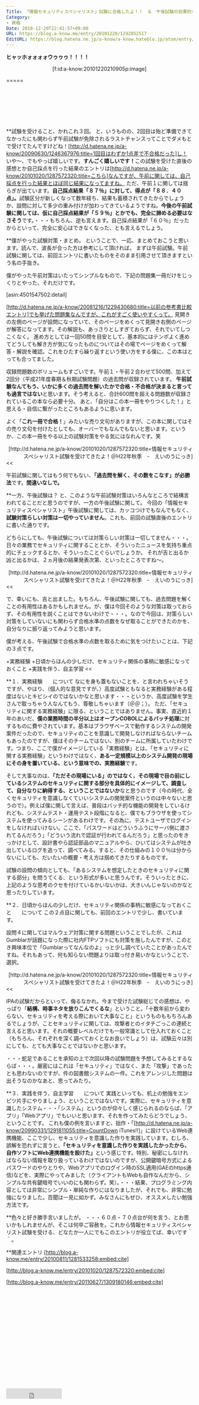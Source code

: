 ```yaml
---
Title: 「情報セキュリティスペシャリスト」試験に合格したよ！！　＆　午後試験の効果的な対策とは何か、を、考えてみる。
Category:
- 資格
Date: 2010-12-20T22:41:57+09:00
URL: https://blog.a-know.me/entry/20101220/1292852517
EditURL: https://blog.hatena.ne.jp/a-know/a-know.hateblo.jp/atom/entry/12921228815727979772
---
```


<span style="font-weight:bold;">ヒャッホォォォォウゥゥゥ！！！！</span>

<div align=center>[f:id:a-know:20101220210905p:image]</div>


=====

<script async src="//pagead2.googlesyndication.com/pagead/js/adsbygoogle.js"></script>
<!-- article-top -->
<ins class="adsbygoogle"
     style="display:inline-block;width:728px;height:90px"
     data-ad-client="ca-pub-3463034538369189"
     data-ad-slot="8367620130"></ins>
<script>
(adsbygoogle = window.adsbygoogle || []).push({});
</script>


**試験を受けること、かれこれ３回。
と、いうものの、2回目は殆ど準備できてなかったにも関わらず午前試験が免除されるラストチャンスってことでダメもとで受けてたんですけどね！[http://d.hatena.ne.jp/a-know/20090630/1246367976:title=1回目はわずか1点差で不合格だった]し！
いや〜、でもやっぱ嬉しいです。<span style="font-weight:bold;">すんごく嬉しいです！</span>この試験を受けた直後の感想とか自己採点を行った結果のエントリは[http://d.hatena.ne.jp/a-know/20101020/1287572320:title=こちら]なんですが、午前に関しては、自己採点を行った結果とほぼ同じ結果になってますね。
ただ、午前１に関しては揺らぎが出ています。<span style="font-weight:bold;">自己採点結果「８７％」に対して、得点が「８８．４０点」。</span>試験区分が新しくなって数年経ち、結果も蓄積されてきたからでしょうか、設問に対して多少の重み付けが加わってきているようですね。<span style="font-weight:bold;">今後の午前試験に関しては、仮に自己採点結果が「５９％」とかでも、完全に諦める必要はなさそう</span>です。・・・もちろん、逆も言えます。自己採点結果が「６０％」だったからといって、完全に安心はできなくなった、とも言えるでしょう。


**僕がやった試験対策・まとめ。
ということで、一応、まとめておこうと思います。読んで、波長が合った方は参考にして頂ければ。
まずは午前試験。午前試験に関しては、前回エントリに書いたものをそのまま引用させて頂きますという名の手抜き。


>>
僕がやった午前対策はいたってシンプルなもので、下記の問題集一冊だけをじっくりとやった、それだけです。



[asin:4501547502:detail]



[http://d.hatena.ne.jp/a-know/20081216/1229430680:title=以前の参考書比較エントリ]でも挙げた問題集なんですが、これがすごく使いやすくって。
見開きの左側のページが設問になっていて、そのページをめくって見開き右側のページが解答になってます。その解説も、あっさりとしすぎておらず、それでいてしつこくなく。
進め方としては一回50問を目安として、基本的にはテンポよく進めてどうしても解き方が気になったものについてはその場でページをめくって解答・解説を確認。これをひたすら繰り返すという使い方をする僕に、この本はとっても合ってました。

収録問題数のボリュームもすごいです。午前１・午前２合わせて500問、加えて2回分（平成21年度春期＆秋期試験問題）の過去問が収録されています。
<span style="font-weight:bold;">午前試験なんてもう、いかに多くの過去問を解いたかで合格・不合格が決まると言っても過言ではない</span>と思います。そう考えると、合計600問を超える問題数が収録されているこの本なら必要十分。
あと、「自分はこの本一冊をやりつくした！」と思える・自信に繋がったところもあるように思います。

よく「<span style="font-weight:bold;">これ一冊で合格！</span>」みたいな売り文句がありますが、この本に関してはその売り文句を付けたとしても、オーバーでもなんでもないと思います。というか、この本一冊をやる以上の試験対策をやる気にはなれんです。笑
<div align=right>[http://d.hatena.ne.jp/a-know/20101020/1287572320:title=情報セキュリティスペシャリスト試験を受けてきたよ！＠H22年秋季　-　えいのうにっき]</div>
<<


午前試験に関してはもう何でもない、<span style="font-weight:bold;">「過去問を解く、その数をこなす」が必勝法</span>です。<span style="font-weight:bold;">間違いなしで。</span>



**一方、午後試験は？
と、このような午前試験対策はいろんなところで結構言われてることだと思うのですが、一方の午後試験に関して。
今回の「情報セキュリティスペシャリスト」午後試験に関しては、カッコつけでもなんでもなく、<span style="font-weight:bold;">試験対策らしい対策は一切やっていません</span>。これも、前回の試験直後のエントリに書いた通りです。


>>
どちらにしても、午後試験については対策らしい対策は一切してません・・・。日々の業務でセキュリティに関することとか、そういったニュースを気持ち重点的にチェックするとか、そういったことぐらいでしょうか。
それが吉と出るか凶と出るかは、２ヵ月後の結果発表次第、といったところですね〜。
<div align=right>[http://d.hatena.ne.jp/a-know/20101020/1287572320:title=情報セキュリティスペシャリスト試験を受けてきたよ！＠H22年秋季　-　えいのうにっき]</div>
<<


で、幸いにも、吉と出ました。もちろん、午後試験に関しても、過去問題を解くことの有用性はあるかもしれません。が、僕は今回そのような対策は取っておらず、その有用性を説くことはできないわけで・・・。なので今回は、対策らしい対策をしていないにも関わらず合格水準の点数をなぜ取ることができたのかを、自分なりに振り返ってみようと思います。

僕が考える、午後試験で合格水準の点数を取るために気をつけたいことは、下記の３点です。


>>
+実務経験
+日頃からほんの少しだけ、セキュリティ関係の事柄に敏感になっておくこと
+実践を伴う、自主学習
<<


**１．実務経験　　について
なにを身も蓋もないことを、と言われちゃいそうですが、やはり、（個人的な意見ですが、）高度試験ともなると実務経験がある程度はないとキビシイのではないかなと思います・・・というか、高度試験を学生さんで取っちゃう人なんてもう、尊敬しちゃいます（＠＠；）。
ただ、「セキュリティに関する実務経験」に限る、ということではありません。事実、直近約１年のあいだ、<span style="font-weight:bold;">僕の業務時間の半分以上はオープンCOBOLによるバッチ処理</span>に対するものに費やされています。基本はブラウザベースで動作するシステムの開発案件だったので、セキュリティのことを意識して開発しなければならないチームもあったのですが、僕はそのチームではない、別のチームに所属していたわけです。つまり、ここで僕がイメージしている「実務経験」とは、「セキュリティに関する実務経験」というわけではなく、<span style="font-weight:bold;">ある一定規模以上のシステム開発の現場にその身を置いている、という意味での、実務経験</span>です。

そして大事なのは、<span style="font-weight:bold;">「ただその現場にいる」のではなく、その現場で目の前にしているシステムのセキュリティに関する部分を具体的にイメージして、調査して、自分なりに納得する、ということではないか</span>なと思うのです（今の時代、全くセキュリティを意識しなくていいシステムの開発案件というのは中々ないと思うので）。例えば僕に関して言えば、普段はバッチ的な機能の開発をしているけれども、システムテスト・運用テスト段階になると、僕でもブラウザを使ってシステムを使ってみるシーンがあるわけです。その為に、テストユーザでログインをしなければいけない。ここで、「パスワードはどういうふうにサーバ側に渡されてるんだろう」「どういう流れで認証が行われてるんだろう」と思ったのをきっかけとして、設計書やら認証部品のマニュアルやら、ひいてはシステムが吐き出しているログを追って、調べてみる。すると、その仕組みの１００％は分からないにしても、だいたいの概要・考え方は掴めてきたりするものです。

試験の設問の傾向としても、「あるシステムを想定したときのセキュリティに関する部分」を問うてくる、という形式が多いと思うんです。そういったときに、上記のような思考のクセを付けているかいないかは、大きいんじゃないのかなと思ったりしています。


**２．日頃からほんの少しだけ、セキュリティ関係の事柄に敏感になっておくこと　　について
この２点目に関しても、前回のエントリで少し、書いています。


>>
設問４に関してはマルウェア対策に関する問題ということでしたが、これはGumblarが話題になった際に社内FTPソフトにも対策を施したんですが、このとき興味本位で「Gumblarってなんなのよ」っと少し調べていたことがあったんですね。それもあって、何も知らない問題よりは取っ付き易いかなということで、選択。
<div align=right>[http://d.hatena.ne.jp/a-know/20101020/1287572320:title=情報セキュリティスペシャリスト試験を受けてきたよ！＠H22年秋季　-　えいのうにっき]</div>
<<


IPAの試験だからといって、侮るなかれ。今まで受けた試験総じての感想は、やっぱり「<span style="font-weight:bold;">結構、時事ネタを放りこんでくるな</span>」ということ。「十数年前から変わらない、セキュリティを考える際において大事なこと」というものももちろんあるでしょうが、ことセキュリティに関しては、攻撃者とのイタチごっこの連続と言えると思います。それの概要レベルだけでも一般常識として仕入れておくこと（もちろん、それぞれを深く調べておくとなお良いでしょう）は、試験云々は別にしても、とても大事なことではないかと思います。

・・・蛇足であることを承知の上で次回以降の試験問題を予想してみるとするならば・・・。厳密にはこれは「セキュリティ」ではなく、また「攻撃」であったとも思わないのですが、件の図書館システムの一件。これをアレンジした問題は出そうなのかなあと、思ってみたり。


**３．実践を伴う、自主学習　　について
実践といっても、机上の勉強をエンピツ片手にやりましょう、ということではないです。実際に、セキュリティを意識したシステム・・・「システム」というのが仰々しく感じられるのならば、「アプリ」「Webアプリ」でもいいと思います、それを作ってみたらどうでしょう、ということです。
これも僕の例を言いますと、拙作・「[http://d.hatena.ne.jp/a-know/20990331/1291811055:title=CountDown iTunes!!]」に設けているWeb連携機能、ここで少し、セキュリティを意識した作りを実践しています。むしろ、誤解を恐れずに言うと、<span style="font-weight:bold;">「セキュリティを意識した作りを実践したかったから、自作ソフトにWeb連携機能を設けた」</span>という感じです。特別、秘密にしなければならない情報を取り扱っているわけではないのですが、公開鍵暗号方式によるパスワードのやりとりや、Webアプリでのログイン時のSSL適用(GAEのhttps通信)などを、実際にやってみました（クライアントもWebも自作なんだから、シンプルな共有鍵暗号でいいのにも関わらず。笑）。・・・結果、プログラミング内容としては非常にシンプル・単純な作りにはなりましたが、それでも、非常に勉強になりました。百聞は一見に如かず。みなさんにもぜひ、オススメしたい勉強方法です。


**色々と好き勝手言いましたが。
・・・６０点・７０点台が何を言う、とお思いかもしれませんが、そこは何卒ご容赦を。これから情報セキュリティスペシャリスト試験を受ける、どなたか一人にでもこのエントリが役立てば、幸いです＾＾。


**関連エントリ
[http://blog.a-know.me/entry/20100811/1281533258:embed:cite]

[http://blog.a-know.me/entry/20101020/1287572320:embed:cite]

[http://blog.a-know.me/entry/20110627/1309180146:embed:cite]




<script async src="//pagead2.googlesyndication.com/pagead/js/adsbygoogle.js"></script>
<!-- article-bottom2 -->
<ins class="adsbygoogle"
     style="display:inline-block;width:300px;height:250px"
     data-ad-client="ca-pub-3463034538369189"
     data-ad-slot="5274552934"></ins>
<script>
(adsbygoogle = window.adsbygoogle || []).push({});
</script>


<iframe src="http://blog.hatena.ne.jp/a-know/a-know.hateblo.jp/subscribe/iframe" allowtransparency="true" frameborder="0" scrolling="no" width="150" height="28"></iframe>
